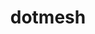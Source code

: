 ---
blog: https://dotmesh.com/blog
codehost: https://github.com/https://github.com/dotmesh-io
guide: https://github.com/dotmesh-io/brand-design/tree/master/logos/rgb/svg
linkedin: https://linkedin.com/company/subtree-inc
logohandle: dotmesh
sort: dotmesh
title: dotmesh
twitter: https://x.com/getdotmesh
website: https://dotmesh.com/
---